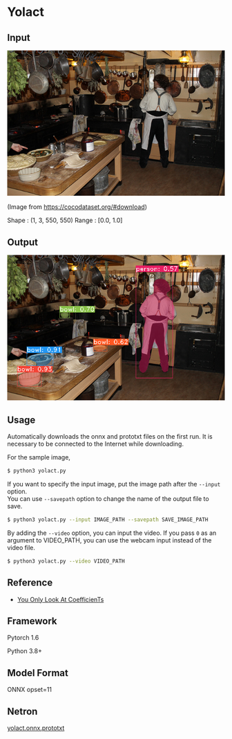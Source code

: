 # Yolact

## Input

![Input](demo.jpg)

(Image from https://cocodataset.org/#download)

Shape : (1, 3, 550, 550)
Range : [0.0, 1.0]

## Output

![Output](output.png)


## Usage
Automatically downloads the onnx and prototxt files on the first run.
It is necessary to be connected to the Internet while downloading.

For the sample image,
```bash
$ python3 yolact.py
```

If you want to specify the input image, put the image path after the `--input` option.  
You can use `--savepath` option to change the name of the output file to save.
```bash
$ python3 yolact.py --input IMAGE_PATH --savepath SAVE_IMAGE_PATH 
```

By adding the `--video` option, you can input the video.
If you pass `0` as an argument to VIDEO_PATH, you can use the webcam input instead of the video file.
```bash
$ python3 yolact.py --video VIDEO_PATH
```

## Reference

- [You Only Look At CoefficienTs](https://github.com/dbolya/yolact)

## Framework

Pytorch 1.6

Python 3.8+

## Model Format

ONNX opset=11

## Netron

[yolact.onnx.prototxt](https://netron.app/?url=https://storage.googleapis.com/ailia-models/yolact/yolact.onnx.prototxt)